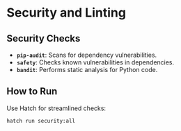 # Security and Linting

## Security Checks

- **`pip-audit`**: Scans for dependency vulnerabilities.
- **`safety`**: Checks known vulnerabilities in dependencies.
- **`bandit`**: Performs static analysis for Python code.

## How to Run

Use Hatch for streamlined checks:

```bash
hatch run security:all
```
